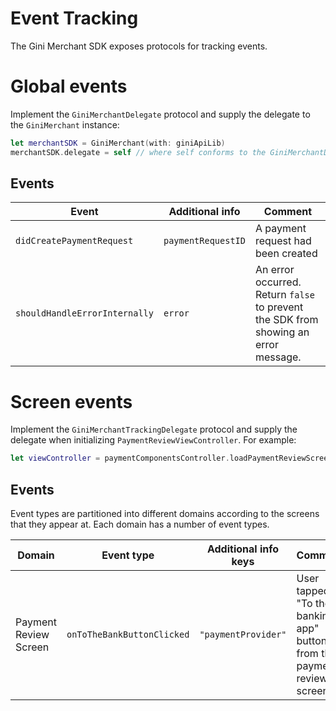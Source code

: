 Event Tracking
=============================

The Gini Merchant SDK exposes protocols for tracking events. 

# Global events

Implement the `GiniMerchantDelegate` protocol and supply the delegate to the `GiniMerchant` instance:

```swift
let merchantSDK = GiniMerchant(with: giniApiLib)
merchantSDK.delegate = self // where self conforms to the GiniMerchantDelegate protocol
````
## Events

| Event | Additional info | Comment |
| --- | --- | --- | 
| `didCreatePaymentRequest` | `paymentRequestID`| A payment request had been created |
| `shouldHandleErrorInternally` | `error` | An error occurred. Return `false` to prevent the SDK from showing an error message. |


# Screen events

Implement the `GiniMerchantTrackingDelegate` protocol and supply the delegate when initializing `PaymentReviewViewController`. For example:

```swift
let viewController = paymentComponentsController.loadPaymentReviewScreenFor(documentID: documentId, paymentInfo: paymentInfo, trackingDelegate: self)
```

## Events

Event types are partitioned into different domains according to the screens that they appear at. Each domain has a number of event types.

| Domain | Event type | Additional info keys | Comment |
| --- | --- | --- | --- | 
| Payment Review Screen | `onToTheBankButtonClicked` |`"paymentProvider"`| User tapped "To the banking app" button from the payment review screen |
